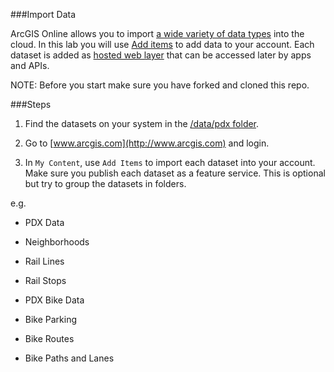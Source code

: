 ###Import Data

ArcGIS Online allows you to import [a wide variety of data types](http://doc.arcgis.com/en/arcgis-online/share-maps/supported-items.htm) into the cloud. In this lab you will use [Add items](http://doc.arcgis.com/en/arcgis-online/share-maps/add-items.htm) to add data to your account. Each dataset is added as [hosted web layer](http://doc.arcgis.com/en/arcgis-online/share-maps/hosted-web-layers.htm) that can be accessed later by apps and APIs.

NOTE: Before you start make sure you have forked and cloned this repo.

###Steps

1. Find the datasets on your system in the [/data/pdx folder](./pdx). 

2. Go to [www.arcgis.com](http://www.arcgis.com) and login.

3. In `My Content`, use `Add Items` to import each dataset into your account. Make sure you publish each dataset as a feature service. This is optional but try to group the datasets in folders.

e.g.
  
* PDX Data
 * Neighborhoods
 * Rail Lines
 * Rail Stops
  
* PDX Bike Data
 * Bike Parking
 * Bike Routes
 * Bike Paths and Lanes

